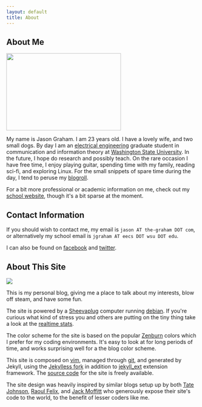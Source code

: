```yaml
---
layout: default
title: About
---
```



## About Me

<img class="img_right" src="http://photos-c.ak.fbcdn.net/hphotos-ak-snc1/hs129.snc1/5528_608578287343_27200977_36481495_8296378_n.jpg" alt="" width="302" height="204" />

My name is Jason Graham. I am 23 years old. I have a lovely wife, and two small dogs. By day I am an [electrical engineering](http://www.eecs.wsu.edu/) graduate student in communication and information theory at [Washington State University](http://www.wsu.edu).  In the future, I hope do research and possibly teach.  On the rare occasion I have free time, I enjoy playing guitar, spending time with my family, reading sci-fi, and exploring Linux.  For the small snippets of spare time during the day, I tend to peruse my [blogroll].

For a bit more professional or academic information on me, check out my [school website], though it's a bit sparse at the moment.

## Contact Information

If you should wish to contact me, my email is `jason AT the-graham DOT com`, or alternatively my school email is `jgraham AT eecs DOT wsu DOT edu`.

I can also be found on [facebook] and [twitter].

## About This Site

<img class="img_left" src="http://upload.wikimedia.org/wikipedia/commons/thumb/7/7b/SheevaPlug_with_external_drive_enclosure.jpg/300px-SheevaPlug_with_external_drive_enclosure.jpg" />

This is my personal blog, giving me a place to talk about my interests, blow off steam, and have some fun. 

The site is powered by a [Sheevaplug] computer running [debian].  If you're curious what kind of stress you and others are putting on the tiny thing take a look at the [realtime stats].

The color scheme for the site is based on the popular [Zenburn] colors which I prefer for my coding environments.  It's easy to look at for long periods of time, and works surprising well for a the blog color scheme.

This site is composed on [vim], managed through [git], and generated by Jekyll, using the [Jekylless fork] in addition to [jekyll_ext] extension framework.  The [source code] for the site is freely available.

The site design was heavily inspired by similar blogs setup up by both [Tate Johnson], [Raoul Felix], and [Jack Moffitt] who generously expose their site's code to the world, to the benefit of lesser coders like me.


[blogroll]:/about/blogroll/

[facebook]:http://facebook.com/jason.the.graham
[twitter]:http://twitter.com/jason.the.graham

[SheevaPlug]:http://en.wikipedia.org/wiki/SheevaPlug
[debian]:http://www.debian.org/
[realtime stats]:/about/stats/

[jekyll_ext]:http://github.com/rfelix/jekyll_ext
[vim]:http://www.vim.org/
[git]:http://git-scm.cm
[source code]:http://code.graham-clan.net/blog/
[Linux]:http://en.wikipedia.org/wiki/Linux
[school website]:http://eecs.wsu.edu/~jgraham
[Jekylless fork]:http://github.com/tatey/jekylless/
[Zenburn]:http://slinky.imukuppi.org/zenburnpage/
[Tate Johnson]:http://tatey.com/about/
[Raoul Felix]:http://rfelix.com/about/
[Jack Moffitt]:http://metajack.im/about/
